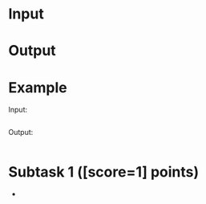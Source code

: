 
# Input

# Output

# Example

Input:
```
```

Output:
```
```

# Subtask 1 ([score=1] points)

- 

